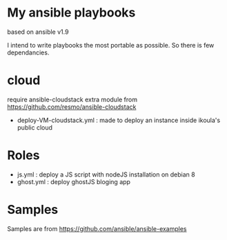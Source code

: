 # My ansible playbooks
based on ansible v1.9

I intend to write playbooks the most portable as possible. So there is few dependancies.

# cloud
require ansible-cloudstack extra module from https://github.com/resmo/ansible-cloudstack
- deploy-VM-cloudstack.yml : made to deploy an instance inside ikoula's public cloud

# Roles
- js.yml : deploy a JS script with nodeJS installation on debian 8
- ghost.yml : deploy ghostJS bloging app

# Samples
Samples are from https://github.com/ansible/ansible-examples
